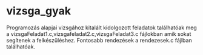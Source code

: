 # vizsga_gyak
Programozás alapjai vizsgához kitalált kidolgozott feladatok találhatóak meg a vizsgaFeladat1.c,vizsgafeladat2.c,vizsgaFeladat3.c fájlokban amik sokat segítenek a felkészüléshez.
Fontosabb rendezések a rendezesek.c fájlban találhatóak.
